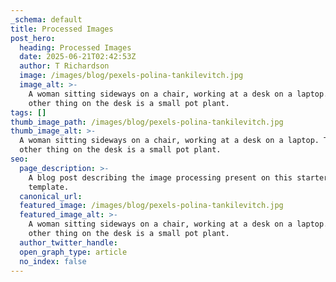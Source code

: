 ```yaml
---
_schema: default
title: Processed Images
post_hero:
  heading: Processed Images
  date: 2025-06-21T02:42:53Z
  author: T Richardson
  image: /images/blog/pexels-polina-tankilevitch.jpg
  image_alt: >-
    A woman sitting sideways on a chair, working at a desk on a laptop. The only
    other thing on the desk is a small pot plant.
tags: []
thumb_image_path: /images/blog/pexels-polina-tankilevitch.jpg
thumb_image_alt: >-
  A woman sitting sideways on a chair, working at a desk on a laptop. The only
  other thing on the desk is a small pot plant.
seo:
  page_description: >-
    A blog post describing the image processing present on this starter
    template.
  canonical_url:
  featured_image: /images/blog/pexels-polina-tankilevitch.jpg
  featured_image_alt: >-
    A woman sitting sideways on a chair, working at a desk on a laptop. The only
    other thing on the desk is a small pot plant.
  author_twitter_handle:
  open_graph_type: article
  no_index: false
---
```

